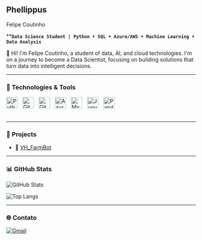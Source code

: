 ## Phellippus
Felipe Coutinho

****`Data Science Student | Python • SQL • Azure/AWS • Machine Learning • Data Analysis`**

💬 Hi! I'm Felipe Coutinho, a student of data, AI, and cloud technologies. I'm on a journey to become a Data Scientist, focusing on building solutions that turn data into intelligent decisions.


---

### 🧰 Technologies & Tools 

<img align="left" alt="Python" width="30px" style="padding-right:10px;" src="https://cdn.jsdelivr.net/gh/devicons/devicon/icons/python/python-plain.svg" />
<img align="left" alt="GitHub" width="30px" style="padding-right:10px;" src="https://cdn.jsdelivr.net/gh/devicons/devicon/icons/github/github-original.svg" />
<img align="left" alt="Git" width="30px" style="padding-right:10px;" src="https://cdn.jsdelivr.net/gh/devicons/devicon/icons/git/git-original.svg" />
<img align="left" alt="Azure" width="30px" style="padding-right:10px;" src="https://cdn.jsdelivr.net/gh/devicons/devicon/icons/azure/azure-original.svg" />
<img align="left" alt="MySQL" width="30px" style="padding-right:10px;" src="https://cdn.jsdelivr.net/gh/devicons/devicon/icons/mysql/mysql-original.svg" />
<img align="left" alt="Jupyter" width="30px" style="padding-right:10px;" src="https://cdn.jsdelivr.net/gh/devicons/devicon/icons/jupyter/jupyter-original.svg" />
<img align="left" alt="Pandas" width="30px" style="padding-right:10px;" src="https://cdn.jsdelivr.net/gh/devicons/devicon/icons/pandas/pandas-original.svg" />


<br><br><br>

---

### 🚀 Projects

- 🤖 [VH_FarmBot](https://github.com/Phellippus/Project_bot)

---

### 📊 GitHub Stats

![GitHub Stats](https://github-readme-stats.vercel.app/api?username=Phellippus&show_icons=true&title_color=fff&icon_color=79ff97&text_color=9f9f9f&bg_color=151515)

![Top Langs](https://github-readme-stats.vercel.app/api/top-langs/?username=Phellippus&layout=compact&theme=radical)

---

### 🌐 Contato

[![Gmail](https://img.shields.io/badge/-Gmail-D14836?style=flat-square&logo=gmail&logoColor=white)](mailto:felipecout615@gmail.com)
